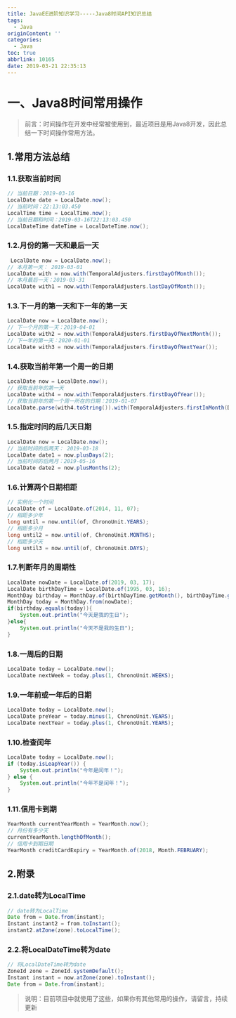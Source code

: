 ```yaml
---
title: JavaEE进阶知识学习-----Java8时间API知识总结
tags:
  - Java
originContent: ''
categories:
  - Java
toc: true
abbrlink: 10165
date: 2019-03-21 22:35:13
---
```


# 一、Java8时间常用操作

> 前言：时间操作在开发中经常被使用到，最近项目是用Java8开发，因此总结一下时间操作常用方法。

## 1.常用方法总结

### 1.1.获取当前时间

```java
// 当前日期：2019-03-16
LocalDate date = LocalDate.now();
// 当前时间：22:13:03.450
LocalTime time = LocalTime.now();
// 当前日期和时间：2019-03-16T22:13:03.450
LocalDateTime dateTime = LocalDateTime.now();
```
<!-- more -->
### 1.2.月份的第一天和最后一天

```java
 LocalDate now = LocalDate.now();
// 本月第一天： 2019-03-01
LocalDate with = now.with(TemporalAdjusters.firstDayOfMonth());
// 本月最后一天：2019-03-31
LocalDate with1 = now.with(TemporalAdjusters.lastDayOfMonth());
```

### 1.3.下一月的第一天和下一年的第一天 

```java
LocalDate now = LocalDate.now();
// 下一个月的第一天：2019-04-01
LocalDate with2 = now.with(TemporalAdjusters.firstDayOfNextMonth());
// 下一年的第一天：2020-01-01
LocalDate with3 = now.with(TemporalAdjusters.firstDayOfNextYear());
```

### 1.4.获取当前年第一个周一的日期

```java
LocalDate now = LocalDate.now();
// 获取当前年的第一天
LocalDate with4 = now.with(TemporalAdjusters.firstDayOfYear());
// 获取当前年的第一个周一所在的日期：2019-01-07
LocalDate.parse(with4.toString()).with(TemporalAdjusters.firstInMonth(DayOfWeek.MONDAY));
```

### 1.5.指定时间的后几天日期

```java
LocalDate now = LocalDate.now();
// 当前时间的后两天： 2019-03-18
LocalDate date1 = now.plusDays(2);
// 当前时间的后两月：2019-05-16
LocalDate date2 = now.plusMonths(2);
```

### 1.6.计算两个日期相距

```java
// 实例化一个时间
LocalDate of = LocalDate.of(2014, 11, 07);
// 相距多少年
long until = now.until(of, ChronoUnit.YEARS);
// 相距多少月
long until2 = now.until(of, ChronoUnit.MONTHS);
// 相距多少天
long until3 = now.until(of, ChronoUnit.DAYS);
```

### 1.7.判断年月的周期性

```java
LocalDate nowDate = LocalDate.of(2019, 03, 17);
LocalDate birthDayTime = LocalDate.of(1995, 03, 16);
MonthDay birthday = MonthDay.of(birthDayTime.getMonth(), birthDayTime.getDayOfMonth());
MonthDay today = MonthDay.from(nowDate);
if(birthday.equals(today)){
    System.out.println("今天是我的生日");
}else{
    System.out.println("今天不是我的生日");
}
```

### 1.8.一周后的日期

```java
LocalDate today = LocalDate.now();  
LocalDate nextWeek = today.plus(1, ChronoUnit.WEEKS); 
```

### 1.9.一年前或一年后的日期

```java
LocalDate today = LocalDate.now();  
LocalDate preYear = today.minus(1, ChronoUnit.YEARS);  
LocalDate nextYear = today.plus(1, ChronoUnit.YEARS); 
```

### 1.10.检查闰年

```java
LocalDate today = LocalDate.now();  
if (today.isLeapYear()) {  
    System.out.println("今年是闰年！");
} else {
    System.out.println("今年不是闰年！");
}
```

### 1.11.信用卡到期

```java
YearMonth currentYearMonth = YearMonth.now();
// 月份有多少天
currentYearMonth.lengthOfMonth();
// 信用卡到期日期
YearMonth creditCardExpiry = YearMonth.of(2018, Month.FEBRUARY);  
```

## 2.附录

### 2.1.date转为LocalTime

```java
// date转为LocalTime
Date from = Date.from(instant);
Instant instant2 = from.toInstant();
instant2.atZone(zone).toLocalTime();
```

### 2.2.将LocalDateTime转为date

```java
// 将LocalDateTime转为date
ZoneId zone = ZoneId.systemDefault();
Instant instant = now.atZone(zone).toInstant();
Date from = Date.from(instant);
```

> 说明：目前项目中就使用了这些，如果你有其他常用的操作，请留言，持续更新


